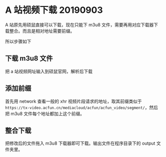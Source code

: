 # A 站视频下载 20190903

A 站原先用硕鼠直接可以下载，现在只能下 m3u8 文件，需要再用对应下载器下载整合。而且是相对地址需要前缀。

所以步骤如下

## 下载 m3u8 文件

把 a 站视频网址输入到硕鼠官网，解析后下载

## 添加前缀

首先用 network 查看一般的 xhr 视频片段请求的地址，取其前缀类似于`https://tx-video.acfun.cn/mediacloud/acfun/acfun_video/segment/`，然后把 m3u8 文件每个地址都加上这个前缀。

## 整合下载

把修改后的文件拖入 m3u8 下载器即可下载。输出文件在程序目录下的 output 文件夹里。
